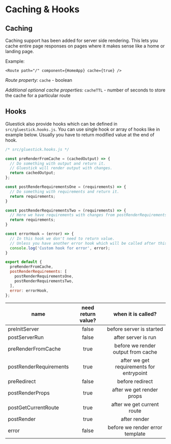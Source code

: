 # Caching & Hooks

## Caching
Caching support has been added for server side rendering. This lets you cache
entire page responses on pages where it makes sense like a home or landing
page.

Example:
```
<Route path="/" component={HomeApp} cache={true} />
```

*Route property:*
`cache` - boolean

*Additional optional cache properties:*
`cacheTTL` - number of seconds to store the cache for a particular route

## Hooks
Gluestick also provide hooks which can be defined in `src/gluestick.hooks.js`.
You can use single hook or array of hooks like in example below. Usually you have to return modified value at the end of hook.
```javascript
/* src/gluestick.hooks.js */

const preRenderFromCache = (cachedOutput) => {
  // Do something with output and return it.
  // Gluestick will render output with changes.
  return cachedOutput;
};

const postRenderRequirementsOne = (requirements) => {
  // Do something with requirements and return it.
  return requirements;
}

const postRenderRequirementsTwo = (requirements) => {
  // Here we have requirements with changes from postRenderRequirementsOne.
  return requirements;
}

const errorHook = (error) => {
  // In this hook we don't need to return value.
  // Unless you have another error hook which will be called after this one.
  console.log('Custom hook for error', error);
}

export default {
  preRenderFromCache,
  postRenderRequirements: [
    postRenderRequirementsOne,
    postRenderRequirementsTwo,
  ],
  error: errorHook,
};
```

| name                   | need return value? |            when it is called?            |
|------------------------|:------------------:|:----------------------------------------:|
| preInitServer          |        false       | before server is started                 |
| postServerRun          |        false       | after server is run                      |
| preRenderFromCache     |        true        | before we render output from cache       |
| postRenderRequirements |        true        | after we get requirements for entrypoint |
| preRedirect            |        false       | before redirect                          |
| postRenderProps        |        true        | after we get render props                |
| postGetCurrentRoute    |        true        | after we get current route               |
| postRender             |        true        | after render                             |
| error                  |        false       | before we render error template          |
